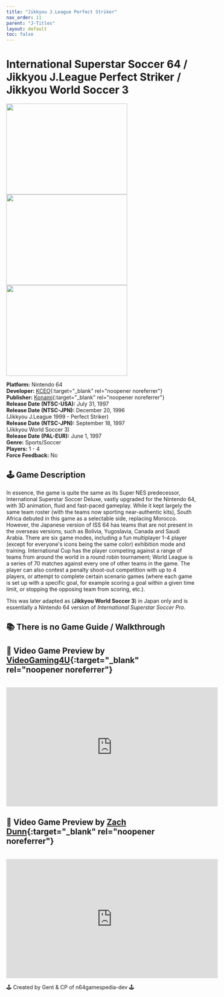 ```yaml
---
title: "Jikkyou J.League Perfect Striker"
nav_order: 11
parent: "J-Titles"
layout: default
toc: false
---
```


# International Superstar Soccer 64 / Jikkyou J.League Perfect Striker / Jikkyou World Soccer 3

<b>
<img src="https://images.launchbox-app.com/d503b597-d94a-4ce6-a507-00e6e0e16700.jpg" alt="" width="320" height="240" />
<img src="https://www.project64-legacy.com/data/uploads/BoxArt/PERFECT_STRIKER.png" alt="" width="320" height="240" />
<img src="https://images.launchbox-app.com//bd42f505-2f01-4309-9175-3d8d44cdb502.png" alt="" width="320" height="240" />
</b>

**Platform:** Nintendo 64  
**Developer:** [KCEO](https://en.wikipedia.org/wiki/Konami#Former_subsidiaries){:target="_blank" rel="noopener noreferrer"}  
**Publisher:** [Konami](https://en.wikipedia.org/wiki/Konami){:target="_blank" rel="noopener noreferrer"}  
**Release Date (NTSC-USA):** July 31, 1997  
**Release Date (NTSC-JPN):** December 20, 1996  
(Jikkyou J.League 1999 - Perfect Striker)  
**Release Date (NTSC-JPN):** September 18, 1997  
(Jikkyou World Soccer 3)  
**Release Date (PAL-EUR):** June 1, 1997  
**Genre:** Sports/Soccer  
**Players:** 1 - 4  
**Force Feedback:** No  

## 🕹️ Game Description
In essence, the game is quite the same as its Super NES predecessor, International Superstar Soccer Deluxe, vastly upgraded for the Nintendo 64, with 3D animation, fluid and fast-paced gameplay. While it kept largely the same team roster (with the teams now sporting near-authentic kits), South Africa debuted in this game as a selectable side, replacing Morocco. However, the Japanese version of ISS 64 has teams that are not present in the overseas versions, such as Bolivia, Yugoslavia, Canada and Saudi Arabia. There are six game modes, including a fun multiplayer 1-4 player (except for everyone's icons being the same color) exhibition mode and training. International Cup has the player competing against a range of teams from around the world in a round robin tournament; World League is a series of 70 matches against every one of other teams in the game. The player can also contest a penalty shoot-out competition with up to 4 players, or attempt to complete certain scenario games (where each game is set up with a specific goal, for example scoring a goal within a given time limit, or stopping the opposing team from scoring, etc.).

This was later adapted as (**Jikkyou World Soccer 3**) in Japan only and is essentially a Nintendo 64 version of *International Superstar Soccer Pro*.

## 📚 There is no Game Guide / Walkthrough

## 🎥 Video Game Preview by [VideoGaming4U](https://www.youtube.com/channel/UCq_f3ep8AuN4DmxansRWNUg){:target="_blank" rel="noopener noreferrer"}
<br />  
<iframe width="560" height="315" src="https://www.youtube.com/embed/fUXu1ms-Bek" title="YouTube video player" frameborder="0" allowfullscreen></iframe>

## 🎥 Video Game Preview by [Zach Dunn](https://www.youtube.com/channel/UC1-Wl7ME-xCOI-77uzYz5Tg){:target="_blank" rel="noopener noreferrer"}
<br />  
<iframe width="560" height="315" src="https://www.youtube.com/embed/WJYkDZ4v6xw" title="YouTube video player" frameborder="0" allowfullscreen></iframe>

🕹️ Created by Gent & CP of n64gamespedia-dev 🕹️  
<!-- Vault Format: n64gamespedia-dev -->  
<!-- Protocol Source: _vault-specs/format-protocol.md -->
